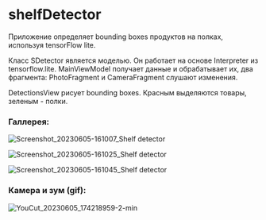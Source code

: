 # shelfDetector

Приложение определяет bounding boxes продуктов на полках, используя tensorFlow lite.

Класс SDetector является моделью. Он работает на основе Interpreter из tensorflow.lite. MainViewModel получает данные и обрабатывает их, два фрагмента: PhotoFragment и CameraFragment слушают изменения.

DetectionsView рисует bounding boxes. Красным выделяются товары, зеленым - полки.

### Галлерея:

![Screenshot_20230605-161007_Shelf detector](https://github.com/dkkdark/shelfDetector/assets/49618961/01a8c32d-5bc8-42b4-885d-4ce90957139c)


![Screenshot_20230605-161025_Shelf detector](https://github.com/dkkdark/shelfDetector/assets/49618961/035967ed-c3c3-4713-b9ff-45e90cb06c0a)


![Screenshot_20230605-161045_Shelf detector](https://github.com/dkkdark/shelfDetector/assets/49618961/ef6eeb44-5362-4ccb-b2fc-1ae04f7dbdcd)


### Камера и зум (gif):

![YouCut_20230605_174218959-2-min](https://github.com/dkkdark/shelfDetector/assets/49618961/835f3ec8-1189-4ad1-b465-490a18218bd8)

